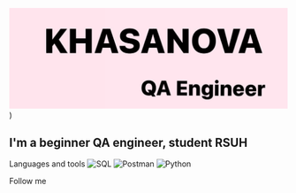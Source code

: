 ![Header](https://github.com/Marzhan19/Marzhan19/blob/main/header.png.png))

## I'm a beginner QA engineer, student RSUH

Languages and tools
![SQL](https://img.shields.io/badge/SQL-pink)
![Postman](https://img.shields.io/badge/Postman-pink)
![Python](https://img.shields.io/badge/Python-pink)

Follow me
